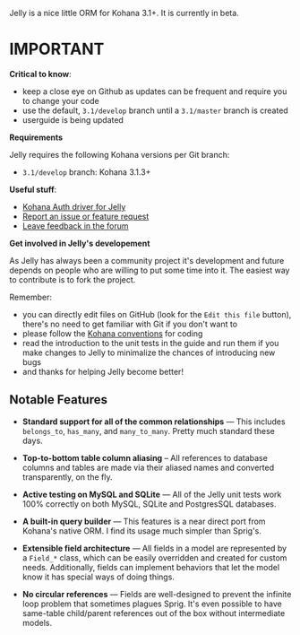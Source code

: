 Jelly is a nice little ORM for Kohana 3.1+. It is currently in beta.

IMPORTANT
========

**Critical to know**:

* keep a close eye on Github as updates can be frequent and require you to change your code
* use the default, `3.1/develop` branch until a `3.1/master` branch is created
* userguide is being updated

**Requirements**

Jelly requires the following Kohana versions per Git branch:

* `3.1/develop` branch: Kohana 3.1.3+

**Useful stuff**:

 * [Kohana Auth driver for Jelly](https://github.com/creatoro/jelly-auth)
 * [Report an issue or feature request](https://github.com/creatoro/kohana-jelly-for-Kohana-3.1/issues)
 * [Leave feedback in the forum](http://forum.kohanaframework.org/discussion/8069/jelly-for-kohana-3.1-auth-driver-included)

**Get involved in Jelly's developement**

As Jelly has always been a community project it's development and future depends on people who are willing to put some time into it.
The easiest way to contribute is to fork the project.

Remember:

* you can directly edit files on GitHub (look for the `Edit this file` button), there's no need to get familiar with Git if you don't want to
* please follow the [Kohana conventions](http://kohanaframework.org/3.2/guide/kohana/conventions) for coding
* read the introduction to the unit tests in the guide and run them if you make changes to Jelly to minimalize the chances of introducing new bugs
* and thanks for helping Jelly become better!

## Notable Features

* **Standard support for all of the common relationships** — This includes
  `belongs_to`, `has_many`, and `many_to_many`. Pretty much standard these
  days.

* **Top-to-bottom table column aliasing** – All references to database columns
  and tables are made via their aliased names and converted transparently, on
  the fly.

* **Active testing on MySQL and SQLite** — All of the Jelly unit tests work
  100% correctly on both MySQL, SQLite and PostgresSQL databases.

* **A built-in query builder** — This features is a near direct port from
  Kohana's native ORM. I find its usage much simpler than Sprig's.

* **Extensible field architecture** — All fields in a model are represented by
  a `Field_*` class, which can be easily overridden and created for custom
  needs. Additionally, fields can implement behaviors that let the model know
  it has special ways of doing things.

* **No circular references** — Fields are well-designed to prevent the
  infinite loop problem that sometimes plagues Sprig. It's even possible to
  have same-table child/parent references out of the box without intermediate
  models.